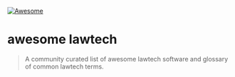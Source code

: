 [![Awesome](https://awesome.re/badge-flat2.svg)](https://awesome.re)
# awesome lawtech
> A community curated list of awesome lawtech software and glossary of common lawtech terms.
